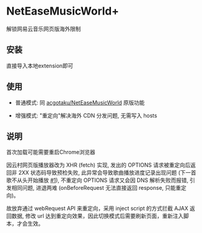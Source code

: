 # NetEaseMusicWorld+

解锁网易云音乐网页版海外限制

## 安装
直接导入本地extension即可

## 使用

- 普通模式: 同 [acgotaku/NetEaseMusicWorld](https://github.com/acgotaku/NetEaseMusicWorld) 原版功能

- 增强模式: "重定向"解决海外 CDN 分发问题, 无需写入 hosts

## 说明
首次加载可能需要重启Chrome浏览器

因云村网页版播放器改为 XHR (fetch) 实现, 发出的 OPTIONS 请求被重定向后返回非 2XX 状态码导致预检失败, 此异常会导致歌曲播放进度记录出现问题 (下一首歌不从头开始播放 [#1](https://github.com/nondanee/NetEaseMusicWorldPlus/issues/1)), 不重定向 OPTIONS 请求又会因 DNS 解析失败而报错, 引发相同问题, 进退两难 (onBeforeRequest 无法直接返回 response, 只能重定向)。

故放弃通过 webRequest API 来重定向，采用 inject script 的方式拦截 AJAX 返回数据, 修改 url 达到重定向效果，因此切换模式后需要刷新页面，重新注入脚本，才会生效。
